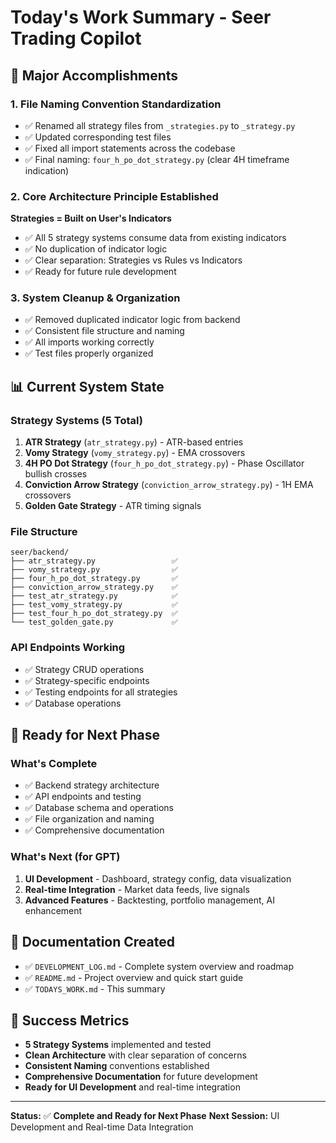 # Today's Work Summary - Seer Trading Copilot

## 🎯 Major Accomplishments

### 1. **File Naming Convention Standardization**
- ✅ Renamed all strategy files from `_strategies.py` to `_strategy.py`
- ✅ Updated corresponding test files
- ✅ Fixed all import statements across the codebase
- ✅ Final naming: `four_h_po_dot_strategy.py` (clear 4H timeframe indication)

### 2. **Core Architecture Principle Established**
**Strategies = Built on User's Indicators**
- ✅ All 5 strategy systems consume data from existing indicators
- ✅ No duplication of indicator logic
- ✅ Clear separation: Strategies vs Rules vs Indicators
- ✅ Ready for future rule development

### 3. **System Cleanup & Organization**
- ✅ Removed duplicated indicator logic from backend
- ✅ Consistent file structure and naming
- ✅ All imports working correctly
- ✅ Test files properly organized

## 📊 Current System State

### Strategy Systems (5 Total)
1. **ATR Strategy** (`atr_strategy.py`) - ATR-based entries
2. **Vomy Strategy** (`vomy_strategy.py`) - EMA crossovers
3. **4H PO Dot Strategy** (`four_h_po_dot_strategy.py`) - Phase Oscillator bullish crosses
4. **Conviction Arrow Strategy** (`conviction_arrow_strategy.py`) - 1H EMA crossovers
5. **Golden Gate Strategy** - ATR timing signals

### File Structure
```
seer/backend/
├── atr_strategy.py                 ✅
├── vomy_strategy.py                ✅
├── four_h_po_dot_strategy.py       ✅
├── conviction_arrow_strategy.py    ✅
├── test_atr_strategy.py            ✅
├── test_vomy_strategy.py           ✅
├── test_four_h_po_dot_strategy.py  ✅
└── test_golden_gate.py             ✅
```

### API Endpoints Working
- ✅ Strategy CRUD operations
- ✅ Strategy-specific endpoints
- ✅ Testing endpoints for all strategies
- ✅ Database operations

## 🚀 Ready for Next Phase

### What's Complete
- ✅ Backend strategy architecture
- ✅ API endpoints and testing
- ✅ Database schema and operations
- ✅ File organization and naming
- ✅ Comprehensive documentation

### What's Next (for GPT)
1. **UI Development** - Dashboard, strategy config, data visualization
2. **Real-time Integration** - Market data feeds, live signals
3. **Advanced Features** - Backtesting, portfolio management, AI enhancement

## 📝 Documentation Created
- ✅ `DEVELOPMENT_LOG.md` - Complete system overview and roadmap
- ✅ `README.md` - Project overview and quick start guide
- ✅ `TODAYS_WORK.md` - This summary

## 🎉 Success Metrics
- **5 Strategy Systems** implemented and tested
- **Clean Architecture** with clear separation of concerns
- **Consistent Naming** conventions established
- **Comprehensive Documentation** for future development
- **Ready for UI Development** and real-time integration

---

**Status:** ✅ **Complete and Ready for Next Phase**
**Next Session:** UI Development and Real-time Data Integration 